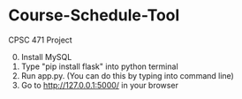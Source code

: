 # Course-Schedule-Tool
CPSC 471 Project

0. Install MySQL
1. Type "pip install flask" into python terminal
2. Run app.py. (You can do this by typing <python app.py> into command line)
3. Go to http://127.0.0.1:5000/ in your browser
